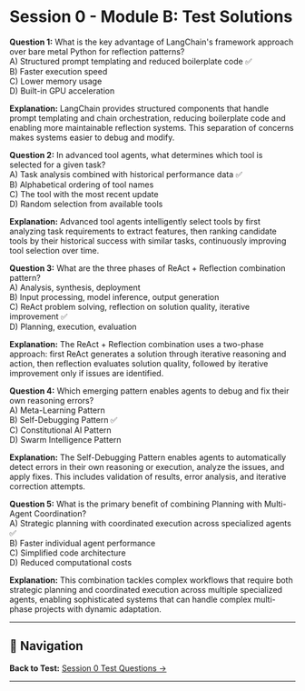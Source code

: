 # Session 0 - Module B: Test Solutions

**Question 1:** What is the key advantage of LangChain's framework approach over bare metal Python for reflection patterns?  
A) Structured prompt templating and reduced boilerplate code ✅  
B) Faster execution speed  
C) Lower memory usage  
D) Built-in GPU acceleration  

**Explanation:** LangChain provides structured components that handle prompt templating and chain orchestration, reducing boilerplate code and enabling more maintainable reflection systems. This separation of concerns makes systems easier to debug and modify.

**Question 2:** In advanced tool agents, what determines which tool is selected for a given task?  
A) Task analysis combined with historical performance data ✅  
B) Alphabetical ordering of tool names  
C) The tool with the most recent update  
D) Random selection from available tools  

**Explanation:** Advanced tool agents intelligently select tools by first analyzing task requirements to extract features, then ranking candidate tools by their historical success with similar tasks, continuously improving tool selection over time.

**Question 3:** What are the three phases of ReAct + Reflection combination pattern?  
A) Analysis, synthesis, deployment  
B) Input processing, model inference, output generation  
C) ReAct problem solving, reflection on solution quality, iterative improvement ✅  
D) Planning, execution, evaluation  

**Explanation:** The ReAct + Reflection combination uses a two-phase approach: first ReAct generates a solution through iterative reasoning and action, then reflection evaluates solution quality, followed by iterative improvement only if issues are identified.

**Question 4:** Which emerging pattern enables agents to debug and fix their own reasoning errors?  
A) Meta-Learning Pattern  
B) Self-Debugging Pattern ✅  
C) Constitutional AI Pattern  
D) Swarm Intelligence Pattern  

**Explanation:** The Self-Debugging Pattern enables agents to automatically detect errors in their own reasoning or execution, analyze the issues, and apply fixes. This includes validation of results, error analysis, and iterative correction attempts.

**Question 5:** What is the primary benefit of combining Planning with Multi-Agent Coordination?  
A) Strategic planning with coordinated execution across specialized agents ✅  
B) Faster individual agent performance  
C) Simplified code architecture  
D) Reduced computational costs  

**Explanation:** This combination tackles complex workflows that require both strategic planning and coordinated execution across multiple specialized agents, enabling sophisticated systems that can handle complex multi-phase projects with dynamic adaptation.

---

## 🧭 Navigation

**Back to Test:** [Session 0 Test Questions →](Session0_ModuleB_Advanced_Pattern_Theory.md#multiple-choice-test-session-0)

---
